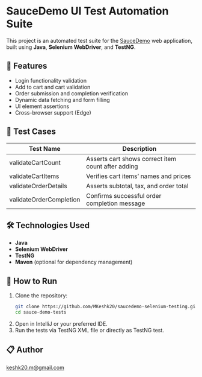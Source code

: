 # SauceDemo UI Test Automation Suite

This project is an automated test suite for the [SauceDemo](https://www.saucedemo.com/) web application, built using **Java**, **Selenium WebDriver**, and **TestNG**.

## 🚀 Features

- Login functionality validation
- Add to cart and cart validation
- Order submission and completion verification
- Dynamic data fetching and form filling
- UI element assertions
- Cross-browser support (Edge)

## 🧪 Test Cases

| Test Name                  | Description                                          |
|---------------------------|------------------------------------------------------|
| validateCartCount         | Asserts cart shows correct item count after adding  |
| validateCartItems         | Verifies cart items’ names and prices               |
| validateOrderDetails      | Asserts subtotal, tax, and order total              |
| validateOrderCompletion   | Confirms successful order completion message        |

## 🛠️ Technologies Used

- **Java**
- **Selenium WebDriver**
- **TestNG**
- **Maven** (optional for dependency management)

## 🧾 How to Run

1. Clone the repository:
   ```bash
   git clone https://github.com/MKeshk20/saucedemo-selenium-testing.git
   cd sauce-demo-tests
2. Open in IntelliJ or your preferred IDE.
3. Run the tests via TestNG XML file or directly as TestNG test.

## 📋 Author
 keshk20.m@gmail.com
 
